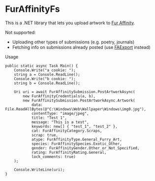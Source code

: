# FurAffinityFs

This is a .NET library that lets you upload artwork to [Fur Affinity](https://sfw.furaffinity.net/).

Not supported:
* Uploading other types of submissions (e.g. poetry, journals)
* Fetching info on submissions already posted (use [FAExport](https://github.com/Deer-Spangle/faexport) instead)

Usage

    public static async Task Main() {
        Console.Write("a cookie: ");
        string a = Console.ReadLine();
        Console.Write("b cookie: ");
        string b = Console.ReadLine();

        Uri uri = await FurAffinitySubmission.PostArtworkAsync(
            new FurAffinityCredentials(a, b),
            new FurAffinitySubmission.PostArtworkAsync.Artwork(
                data: File.ReadAllBytes(@"C:\Windows\Web\Wallpaper\Windows\img0.jpg"),
                contentType: "image/jpeg",
                title: "Test 1",
                message: "This is a test",
                keywords: new[] { "test_1", "test_2" },
                cat: FurAffinityCategory.Scraps,
                scrap: true,
                atype: FurAffinityType.General_Furry_Art,
                species: FurAffinitySpecies.Exotic_Other,
                gender: FurAffinityGender.Other_or_Not_Specified,
                rating: FurAffinityRating.General,
                lock_comments: true)
        );

        Console.WriteLine(uri);
    }
